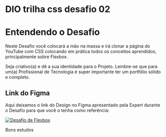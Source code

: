 # DIO trilha css desafio 02


# Entendendo o Desafio

Neste Desafio você colocará a mão na massa e irá clonar a página do YouTube com CSS colocando em prática todos os conceitos aprendidos, principalmente sobre Flexbox.
 
Seja criativo(a) e dê a sua identidade para o Projeto. Lembre-se que para um(a) Profissional de Tecnologia é super importante ter um portfólio sólido e completo.
 
## Link do Figma

Aqui deixamos o link do Design no Figma apresentado pela Expert durante o Desafio para que você o tenha como referência:

[![Desafio de Flexbox]()](https://www.figma.com/file/lrRWUZPKnqMDZrSDJmZxUS/Desafio-de-Flexbox---DIO?node-id=0%3A1)
 
 
Bons estudos
